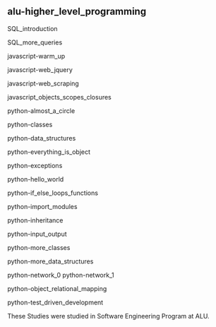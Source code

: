 ## alu-higher_level_programming

SQL_introduction

SQL_more_queries

javascript-warm_up

javascript-web_jquery

javascript-web_scraping

javascript_objects_scopes_closures


python-almost_a_circle

python-classes

python-data_structures

python-everything_is_object

python-exceptions

python-hello_world

python-if_else_loops_functions

python-import_modules

python-inheritance

python-input_output

python-more_classes

python-more_data_structures

python-network_0
python-network_1

python-object_relational_mapping

python-test_driven_development

These Studies were studied in Software Engineering Program at ALU.
